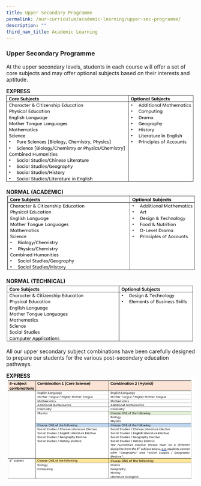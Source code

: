 ```yaml
---
title: Upper Secondary Programme
permalink: /our-curriculum/academic-learning/upper-sec-programme/
description: ""
third_nav_title: Academic Learning
---
```

### Upper Secondary Programme
At the upper secondary levels, students in each course will offer a set of core subjects and may offer optional subjects based on their interests and aptitude.

**EXPRESS**
![](/images/Upper%20Sec%20Academic%20Learning/express.png)

**NORMAL (ACADEMIC)**
![](/images/Upper%20Sec%20Academic%20Learning/normal_acad.png)


**NORMAL (TECHNICAL)**
![](/images/Upper%20Sec%20Academic%20Learning/normal_tech.png)

All our upper secondary subject combinations have been carefully designed to prepare our students for the various post-secondary education pathways. 


**EXPRESS**
![](/images/Upper%20Sec%20Academic%20Learning/express_combi_8.png)

